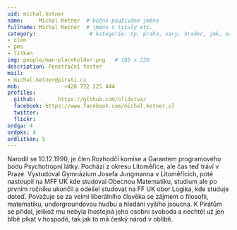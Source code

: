 ```yaml
---
uid: michal.ketner
name:     Michal Ketner  # běžně používáné jméno
fullname: Michal Ketner  # jméno s tituly etc.
category:                 # kategorie: rp, praha, vary, hradec, jmk, senat
- clen
- pms
- litkan
img: people/man-placeholder.png   # 165 x 220
description: Penetrační tester
mail:
- michal.ketner@pirati.cz
mob:			  +420 722 225 444
profiles:
  github:       https://github.com/olidstva/
  facebook:	https://www.facebook.com/michal.ketner.ol
  twitter: 
  flickr: 
ordga: 4
ordpks: 4
ordlitkan: 5
---
```


Narodil se 10.12.1990, je člen Rozhodčí komise a Garantem programového bodu Psychotropní látky. 
Pochází z okresu Litoměřice, ale čas teď tráví v Praze. Vystudoval Gymnázium Josefa Jungmanna v Litoměřicích, poté nastoupil na MFF UK kde studoval Obecnou Matematiku, studium ale po prvním ročníku ukončil a odešel studovat na FF UK obor Logika, kde studuje doteď.
Považuje se za velmi liberálního člověka se zájmem o filosofii, matematiku, undergroundovou hudbu a hledání vyšího jsoucna. K Pirátům se přidal, jelikož mu nebyla lhostejná jeho osobní svoboda a nechtěl už jen blbě plkat v hospodě, tak jak to má český národ v oblibě.
